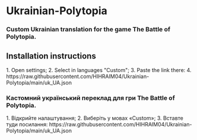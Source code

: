 # Ukrainian-Polytopia
<h3 align="left">Custom Ukrainian translation for the game The Battle of Polytopia.</h3>
<h2 align="left">Installation instructions</h2>
1. Open settings;
2. Select in languages "Custom";
3. Paste the link there:
4. https://raw.githubusercontent.com/HIHRAIM04/Ukrainian-Polytopia/main/uk_UA.json

<h3 align="left">Кастомний український переклад для гри The Battle of Polytopia.</h3>
1. Відкрийте налаштування;
2. Виберіть у мовах «Custom»;
3. Вставте туди посилання:
https://raw.githubusercontent.com/HIHRAIM04/Ukrainian-Polytopia/main/uk_UA.json
